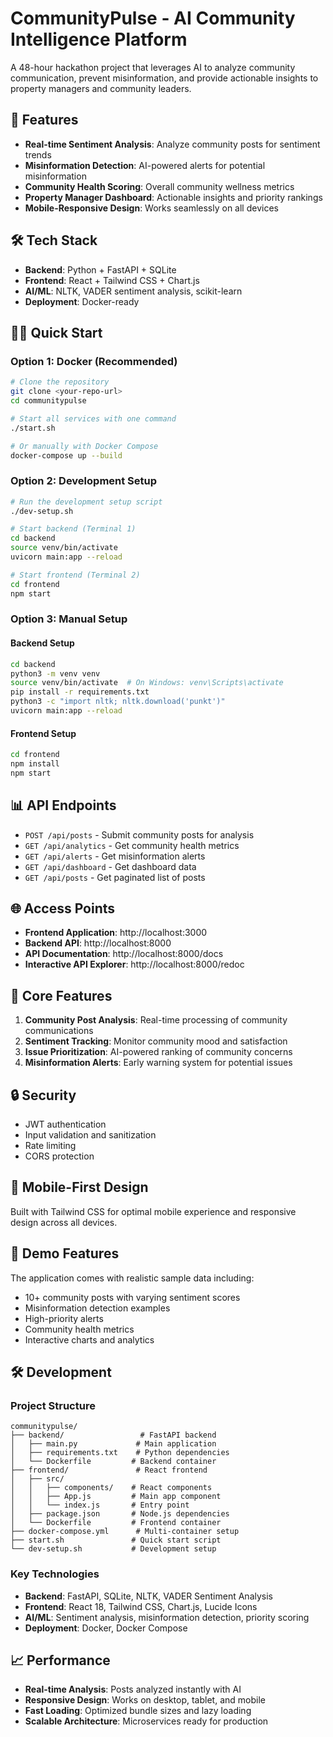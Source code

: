 # CommunityPulse - AI Community Intelligence Platform

A 48-hour hackathon project that leverages AI to analyze community communication, prevent misinformation, and provide actionable insights to property managers and community leaders.

## 🚀 Features

- **Real-time Sentiment Analysis**: Analyze community posts for sentiment trends
- **Misinformation Detection**: AI-powered alerts for potential misinformation
- **Community Health Scoring**: Overall community wellness metrics
- **Property Manager Dashboard**: Actionable insights and priority rankings
- **Mobile-Responsive Design**: Works seamlessly on all devices

## 🛠 Tech Stack

- **Backend**: Python + FastAPI + SQLite
- **Frontend**: React + Tailwind CSS + Chart.js
- **AI/ML**: NLTK, VADER sentiment analysis, scikit-learn
- **Deployment**: Docker-ready

## 🏃‍♂️ Quick Start

### Option 1: Docker (Recommended)
```bash
# Clone the repository
git clone <your-repo-url>
cd communitypulse

# Start all services with one command
./start.sh

# Or manually with Docker Compose
docker-compose up --build
```

### Option 2: Development Setup
```bash
# Run the development setup script
./dev-setup.sh

# Start backend (Terminal 1)
cd backend
source venv/bin/activate
uvicorn main:app --reload

# Start frontend (Terminal 2)
cd frontend
npm start
```

### Option 3: Manual Setup

#### Backend Setup
```bash
cd backend
python3 -m venv venv
source venv/bin/activate  # On Windows: venv\Scripts\activate
pip install -r requirements.txt
python3 -c "import nltk; nltk.download('punkt')"
uvicorn main:app --reload
```

#### Frontend Setup
```bash
cd frontend
npm install
npm start
```

## 📊 API Endpoints

- `POST /api/posts` - Submit community posts for analysis
- `GET /api/analytics` - Get community health metrics
- `GET /api/alerts` - Get misinformation alerts
- `GET /api/dashboard` - Get dashboard data
- `GET /api/posts` - Get paginated list of posts

## 🌐 Access Points

- **Frontend Application**: http://localhost:3000
- **Backend API**: http://localhost:8000
- **API Documentation**: http://localhost:8000/docs
- **Interactive API Explorer**: http://localhost:8000/redoc

## 🎯 Core Features

1. **Community Post Analysis**: Real-time processing of community communications
2. **Sentiment Tracking**: Monitor community mood and satisfaction
3. **Issue Prioritization**: AI-powered ranking of community concerns
4. **Misinformation Alerts**: Early warning system for potential issues

## 🔒 Security

- JWT authentication
- Input validation and sanitization
- Rate limiting
- CORS protection

## 📱 Mobile-First Design

Built with Tailwind CSS for optimal mobile experience and responsive design across all devices.

## 🚀 Demo Features

The application comes with realistic sample data including:
- 10+ community posts with varying sentiment scores
- Misinformation detection examples
- High-priority alerts
- Community health metrics
- Interactive charts and analytics

## 🛠 Development

### Project Structure
```
communitypulse/
├── backend/                 # FastAPI backend
│   ├── main.py             # Main application
│   ├── requirements.txt    # Python dependencies
│   └── Dockerfile         # Backend container
├── frontend/               # React frontend
│   ├── src/
│   │   ├── components/    # React components
│   │   ├── App.js         # Main app component
│   │   └── index.js       # Entry point
│   ├── package.json       # Node.js dependencies
│   └── Dockerfile         # Frontend container
├── docker-compose.yml      # Multi-container setup
├── start.sh               # Quick start script
└── dev-setup.sh           # Development setup
```

### Key Technologies
- **Backend**: FastAPI, SQLite, NLTK, VADER Sentiment Analysis
- **Frontend**: React 18, Tailwind CSS, Chart.js, Lucide Icons
- **AI/ML**: Sentiment analysis, misinformation detection, priority scoring
- **Deployment**: Docker, Docker Compose

## 📈 Performance

- **Real-time Analysis**: Posts analyzed instantly with AI
- **Responsive Design**: Works on desktop, tablet, and mobile
- **Fast Loading**: Optimized bundle sizes and lazy loading
- **Scalable Architecture**: Microservices ready for production